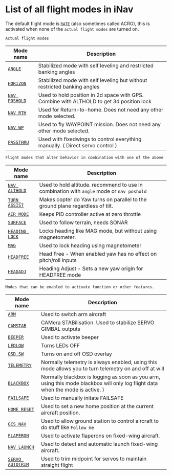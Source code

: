 # List of all flight modes in iNav


The default flight mode is [`RATE`](/iNavFlight/inav/wiki/Modes#default-flight-mode--no-mode-selected-) (also sometimes called ACRO), this is activated when none of the `actual flight modes` are turned on.

`Actual flight modes`

|  Mode name | Description |
|  ------ | ------ |
|  [`ANGLE`](/iNavFlight/inav/wiki/Modes#angle) | Stabilized mode with self leveling and restricted banking angles |
|  [`HORIZON`](/iNavFlight/inav/wiki/Modes#horizon)  | Stabilized mode with self leveling but without restricted banking angles |
|  [`NAV POSHOLD`](/iNavFlight/inav/wiki/Navigation-modes#poshold---horizontal-position-hold) | Used to hold position in 2d space with GPS. Combine with ALTHOLD to get 3d position lock |
|  [`NAV RTH`](/iNavFlight/inav/wiki/Navigation-modes#rth---return-to-home) | Used for Return-to-home. Does not need any other mode selected. |
|  [`NAV WP`](/iNavFlight/inav/wiki/Navigation-modes#wp---autonomous-waypoint-mission) | Used to fly WAYPOINT mission. Does not need any other mode selected. |
|  [`PASSTHRU`](/iNavFlight/inav/wiki/Modes#passthru) | Used with fixedwings to control everything manually. ( Direct servo control ) |

`Flight modes that alter behavior in combination with one of the above`


|  Mode name | Description |
|  ------ | ------ |
|  [`NAV ALTHOLD`](/iNavFlight/inav/wiki/Navigation-modes#althold---altitude-hold) | Used to hold altitude. recommend to use in combination with `angle` mode or `nav poshold` |
|  [`TURN ASSIST`](/iNavFlight/inav/wiki/Modes#turn-assist)  | Makes copter do Yaw turns on parallel to the ground plane regardless of tilt. |
|  [`AIR MODE`](/iNavFlight/inav/wiki/Modes#air-mode) | Keeps PID controller active at zero throttle |
|  [`SURFACE`](/iNavFlight/inav/wiki/Modes#surface) | Used to follow terrain, needs SONAR |
|  [`HEADING LOCK`](/iNavFlight/inav/wiki/Modes#heading-lock) | Locks heading like MAG mode, but without using magnetometer. |
|  [`MAG`](/iNavFlight/inav/wiki/Modes#mag) | Used to lock heading using magnetometer |
|  [`HEADFREE`](/iNavFlight/inav/wiki/Modes#headfree) | Head Free - When enabled yaw has no effect on pitch/roll inputs |
|  [`HEADADJ`](/iNavFlight/inav/wiki/Modes#headadj) | Heading Adjust - Sets a new yaw origin for HEADFREE mode |


`Modes that can be enabled to activate function or other features.`

|  Mode name | Description |
|  ------ | ------ |
|  [`ARM`](/iNavFlight/inav/wiki/Modes#arm) | Used to switch arm aircraft |
|  [`CAMSTAB`](/iNavFlight/inav/wiki/Modes#CAMSTAB) | CAMera STABilisation. Used to stabilize SERVO GIMBAL outputs |
|  [`BEEPER`](/iNavFlight/inav/wiki/Modes#BEEPER) | Used to activate beeper |
|  [`LEDLOW`](/iNavFlight/inav/wiki/Modes#ledlow) | Turns LEDs OFF|
|  [`OSD SW`](/iNavFlight/inav/wiki/Modes#osd-sw) | Turns on and off OSD overlay |
|  [`TELEMETRY`](/iNavFlight/inav/wiki/Modes#telemetry) | Normally telemetry is always enabled, using this mode allows you to turn telemetry on and off at will |
|  [`BLACKBOX`](/iNavFlight/inav/blob/master/docs/Blackbox.md) | Normally blackbox is logging as soon as you arm, using this mode blackbox will only log flight data when the mode is active. ) |
|  [`FAILSAFE`](/iNavFlight/inav/wiki/Modes#failsafe) | Used to manually initate FAILSAFE |
|  [`HOME RESET`](/iNavFlight/inav/wiki/Navigation-modes) | Used to set a new home position at the current aircraft position. |
|  [`GCS NAV`](/iNavFlight/inav/wiki/Navigation-modes) | Used to allow ground station to control aircraft to do stuff like `Follow me` |
|  [`FLAPERON`](/iNavFlight/inav/wiki/Modes#flaperon) | Used to activate flaperons on fixed-wing aircraft. |
|  [`NAV LAUNCH`](/iNavFlight/inav/wiki/Modes#launch---airplane-launch-assistant) | Used to detect and automatic launch fixed-wing aircraft. |
|  [`SERVO AUTOTRIM`](/iNavFlight/inav/wiki/Modes#servo-autotrim---in-flight-adjustment-of-servo-midpoint-for-straight-flight) | Used to trim midpoint for servos to maintain straight flight |

